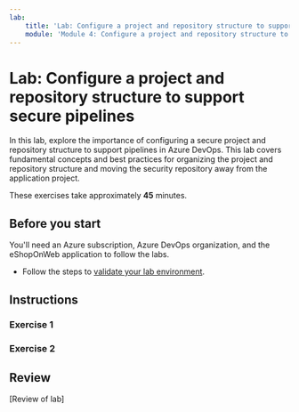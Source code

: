 ```yaml
---
lab:
    title: 'Lab: Configure a project and repository structure to support secure pipelines'
    module: 'Module 4: Configure a project and repository structure to support secure pipelines'
---
```


# Lab: Configure a project and repository structure to support secure pipelines

In this lab, explore the importance of configuring a secure project and repository structure to support pipelines in Azure DevOps. This lab covers fundamental concepts and best practices for organizing the project and repository structure and moving the security repository away from the application project.

These exercises take approximately **45** minutes.

## Before you start

You'll need an Azure subscription, Azure DevOps organization, and the eShopOnWeb application to follow the labs.

- Follow the steps to [validate your lab environment](APL2001_M00_Validate_Lab_Environment.md).

## Instructions

### Exercise 1

### Exercise 2

## Review

[Review of lab]
